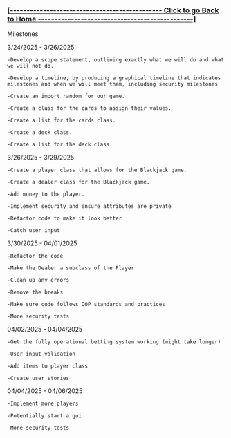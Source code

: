 ### **[ [---------------------------------------------- Click to go Back to Home -----------------------------------------------] ](https://github.com/Purolis/Agile-Group-Project)**

Milestones

3/24/2025 - 3/26/2025

    -Develop a scope statement, outlining exactly what we will do and what we will not do. 

    -Develop a timeline, by producing a graphical timeline that indicates milestones and when we will meet them, including security milestones

    -Create an import random for our game.

    -Create a class for the cards to assign their values. 

    -Create a list for the cards class.

    -Create a deck class.

    -Create a list for the deck class. 


3/26/2025 - 3/29/2025

    -Create a player class that allows for the Blackjack game.
    
    -Create a dealer class for the Blackjack game.

    -Add money to the player.

    -Implement security and ensure attributes are private

    -Refactor code to make it look better

    -Catch user input
    
3/30/2025 - 04/01/2025

    -Refactor the code

    -Make the Dealer a subclass of the Player

    -Clean up any errors

    -Remove the breaks

    -Make sure code follows OOP standards and practices

    -More security tests

04/02/2025 - 04/04/2025

    -Get the fully operational betting system working (might take longer)

    -User input validation

    -Add items to player class

    -Create user stories

04/04/2025 - 04/06/2025

    -Implement more players 

    -Potentially start a gui

    -More security tests
